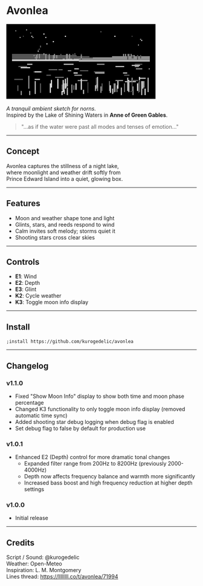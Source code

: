 # Avonlea

![cover](cover.png)

_A tranquil ambient sketch for norns._  
Inspired by the Lake of Shining Waters in **Anne of Green Gables**.

> "...as if the water were past all modes and tenses of emotion..."

---

## Concept

Avonlea captures the stillness of a night lake,  
where moonlight and weather drift softly from  
Prince Edward Island into a quiet, glowing box.

---

## Features

- Moon and weather shape tone and light
- Glints, stars, and reeds respond to wind
- Calm invites soft melody; storms quiet it
- Shooting stars cross clear skies

---

## Controls

- **E1**: Wind
- **E2**: Depth
- **E3**: Glint
- **K2**: Cycle weather
- **K3**: Toggle moon info display

---

## Install

```
;install https://github.com/kurogedelic/avonlea
```

---

## Changelog

### v1.1.0
- Fixed "Show Moon Info" display to show both time and moon phase percentage
- Changed K3 functionality to only toggle moon info display (removed automatic time sync)
- Added shooting star debug logging when debug flag is enabled
- Set debug flag to false by default for production use

### v1.0.1
- Enhanced E2 (Depth) control for more dramatic tonal changes
  - Expanded filter range from 200Hz to 8200Hz (previously 2000-4000Hz)
  - Depth now affects frequency balance and warmth more significantly
  - Increased bass boost and high frequency reduction at higher depth settings

### v1.0.0
- Initial release

---

## Credits

Script / Sound: @kurogedelic  
Weather: Open-Meteo  
Inspiration: L. M. Montgomery  
Lines thread: https://llllllll.co/t/avonlea/71994
